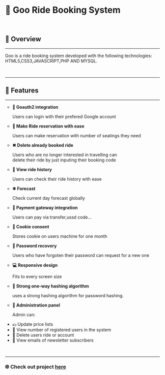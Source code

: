 
<h1>💢 Goo Ride Booking System</h1>  
   <br/>
   <h2>🎋 Overview</h2>
   <hr/>
    <p>Goo is a ride booking system developed with the following technologies:<br/>
      HTML5,CSS3,JAVASCRIPT,PHP AND MYSQL.
     </p>
   <br/><hr/>
   <h2>🌳 Features</h2>
   <hr/>
   <ul>
      <li type="circle">
         <b>🌱 Goauth2 integration</b>
      </li>
      <p>Users can login with their prefered Google account</p>
      <li type="circle">
         <b>🚎 Make Ride reservation with ease</b>
      </li>
      <p>Users can make reservation with number of seatings they need</p>
      <li type=circle>
         <b>✖ Delete already booked ride</b>
      </li>
      <p>Users who are no longer interested in travelling can<br/>
         delete their ride by just inputing their booking code</p>
         <li type=circle>
            <b>🌱 View ride history</b>
         </li>
         <p>Users can check their ride history with ease</p>
      <li type="circle">
         <b>❄ Forecast</b>
      </li>
      <p>Check current day forecast globally</p>
      <li type="circle">
         <b>💸 Payment gateway integration</b>
      </li>
      <p>Users can pay via transfer,ussd code...</p>
      <li type="circle">
        <b>🍪 Cookie consent</b>
      </li>
      <p>Stores cookie on users machine for one month</p>
      <li type="circle">
         <b>🛅 Password recovery</b>
       </li>
       <p>Users who have forgoten their password can request for a new one</p>
      <li type="circle">
         <b>💻 Responsive design</b>
      </li>
      <p>Fits to every screen size</p>
      <li type="circle">
         <b>🔑 Strong one-way hashing algorithm</b>
      </li>
     <p>uses a strong hashing algorithm for password hashing.</p>
      <li type="circle">
         <b>👨 Administration panel</b>
      </li>
      <p>Admin can:</p>
      <li>💵 Update price lists</li>
      <li>👥 View number of registered users in the system</li>
      <li>🚎 Delete users ride or account</li>
      <li>📧 View emails of newsletter subscribers</li>
   </ul> 
   <br/><hr/>
   <h3>🌐 Check out project <a href="#" rel="noopener" rel="noreferrer" target="_blank">here</a></h3>
